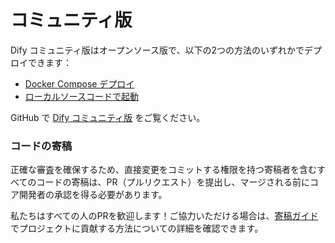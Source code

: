 # コミュニティ版

Dify コミュニティ版はオープンソース版で、以下の2つの方法のいずれかでデプロイできます：

* [Docker Compose デプロイ](https://docs.dify.ai/v/ja-jp/getting-started/install-self-hosted/docker-compose)
* [ローカルソースコードで起動](https://docs.dify.ai/v/ja-jp/getting-started/install-self-hosted/local-source-code)

GitHub で [Dify コミュニティ版](https://github.com/langgenius/dify) をご覧ください。

### コードの寄稿

正確な審査を確保するため、直接変更をコミットする権限を持つ寄稿者を含むすべてのコードの寄稿は、PR（プルリクエスト）を提出し、マージされる前にコア開発者の承認を得る必要があります。

私たちはすべての人のPRを歓迎します！ご協力いただける場合は、[寄稿ガイド](https://github.com/langgenius/dify/blob/main/CONTRIBUTING_JA.md) でプロジェクトに貢献する方法についての詳細を確認できます。
